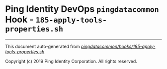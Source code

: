 
# Ping Identity DevOps `pingdatacommon` Hook - `185-apply-tools-properties.sh`

---
This document auto-generated from _[pingdatacommon/hooks/185-apply-tools-properties.sh](https://github.com/pingidentity/pingidentity-docker-builds/blob/master/pingdatacommon/hooks/185-apply-tools-properties.sh)_

Copyright (c)  2019 Ping Identity Corporation. All rights reserved.
